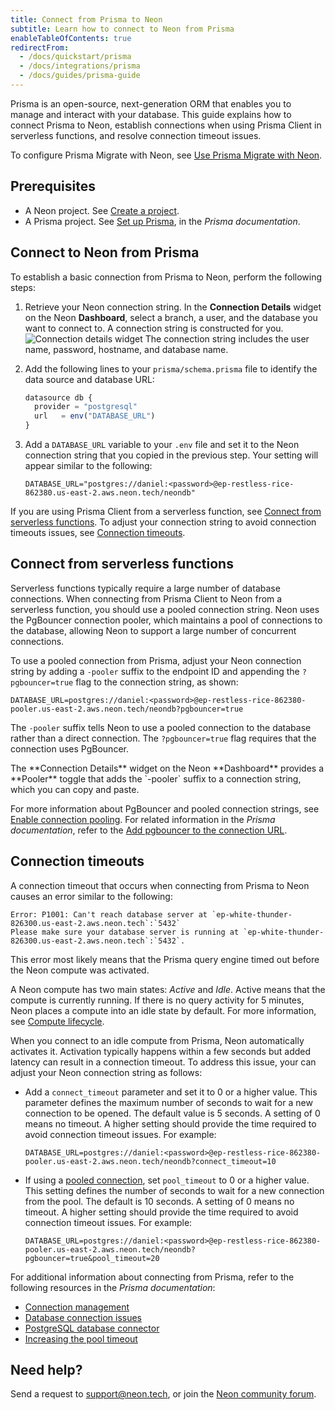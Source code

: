 ```yaml
---
title: Connect from Prisma to Neon
subtitle: Learn how to connect to Neon from Prisma
enableTableOfContents: true
redirectFrom:
  - /docs/quickstart/prisma
  - /docs/integrations/prisma
  - /docs/guides/prisma-guide
---
```


Prisma is an open-source, next-generation ORM that enables you to manage and interact with your database. This guide explains how to connect Prisma to Neon, establish connections when using Prisma Client in serverless functions, and resolve connection timeout issues.

To configure Prisma Migrate with Neon, see [Use Prisma Migrate with Neon](/docs/guides/prisma-migrate).

## Prerequisites

- A Neon project. See [Create a project](/docs/manage/projects#create-a-project).
- A Prisma project. See [Set up Prisma](https://www.prisma.io/docs/getting-started/setup-prisma), in the _Prisma documentation_.

## Connect to Neon from Prisma

To establish a basic connection from Prisma to Neon, perform the following steps:

1. Retrieve your Neon connection string. In the **Connection Details** widget on the Neon **Dashboard**, select a branch, a user, and the database you want to connect to. A connection string is constructed for you.
  ![Connection details widget](/docs/guides/connection_details.png)
  The connection string includes the user name, password, hostname, and database name.

2. Add the following lines to your `prisma/schema.prisma` file to identify the data source and database URL:

   ```typescript
   datasource db {
     provider = "postgresql"
     url   = env("DATABASE_URL")
   }
   ```

3. Add a `DATABASE_URL` variable to your `.env` file and set it to the Neon connection string that you copied in the previous step. Your setting will appear similar to the following:

   ```text
   DATABASE_URL="postgres://daniel:<password>@ep-restless-rice-862380.us-east-2.aws.neon.tech/neondb"
   ```

If you are using Prisma Client from a serverless function, see [Connect from serverless functions](#connect-from-serverless-functions). To adjust your connection string to avoid connection timeouts issues, see [Connection timeouts](#connection-timeouts).

## Connect from serverless functions

Serverless functions typically require a large number of database connections. When connecting from Prisma Client to Neon from a serverless function, you should use a pooled connection string. Neon uses the PgBouncer connection pooler, which maintains a pool of connections to the database, allowing Neon to support a large number of concurrent connections.

To use a pooled connection from Prisma, adjust your Neon connection string by adding a `-pooler` suffix to the endpoint ID and appending the `?pgbouncer=true` flag to the connection string, as shown:

```text
DATABASE_URL=postgres://daniel:<password>@ep-restless-rice-862380-pooler.us-east-2.aws.neon.tech/neondb?pgbouncer=true
```

The `-pooler` suffix tells Neon to use a pooled connection to the database rather than a direct connection. The `?pgbouncer=true` flag requires that the connection uses PgBouncer.

<Admonition type="info">
The **Connection Details** widget on the Neon **Dashboard** provides a **Pooler** toggle that adds the `-pooler` suffix to a connection string, which you can copy and paste.
</Admonition>

For more information about PgBouncer and pooled connection strings, see [Enable connection pooling](/docs/connect/connection-pooling#enable-connection-pooling). For related information in the _Prisma documentation_, refer to the [Add pgbouncer to the connection URL](https://www.prisma.io/docs/guides/performance-and-optimization/connection-management/configure-pg-bouncer#add-pgbouncer-to-the-connection-url).

## Connection timeouts

A connection timeout that occurs when connecting from Prisma to Neon causes an error similar to the following:

```text
Error: P1001: Can't reach database server at `ep-white-thunder-826300.us-east-2.aws.neon.tech`:`5432`
Please make sure your database server is running at `ep-white-thunder-826300.us-east-2.aws.neon.tech`:`5432`.
```

This error most likely means that the Prisma query engine timed out before the Neon compute was activated.

A Neon compute has two main states: _Active_ and _Idle_. Active means that the compute is currently running. If there is no query activity for 5 minutes, Neon places a compute into an idle state by default. For more information, see [Compute lifecycle](/docs/introduction/compute-lifecycle/).

When you connect to an idle compute from Prisma, Neon automatically activates it. Activation typically happens within a few seconds but added latency can result in a connection timeout. To address this issue, your can adjust your Neon connection string as follows:

- Add a `connect_timeout` parameter and set it to 0 or a higher value. This parameter defines the maximum number of seconds to wait for a new connection to be opened. The default value is 5 seconds. A setting of 0 means no timeout. A higher setting should provide the time required to avoid connection timeout issues. For example:

  ```text
  DATABASE_URL=postgres://daniel:<password>@ep-restless-rice-862380-pooler.us-east-2.aws.neon.tech/neondb?connect_timeout=10
  ```

- If using a [pooled connection](/docs/connect/connection-pooling), set `pool_timeout` to 0 or a higher value. This setting defines the number of seconds to wait for a new connection from the pool. The default is 10 seconds. A setting of 0 means no timeout. A higher setting should provide the time required to avoid connection timeout issues. For example:

  ```text
  DATABASE_URL=postgres://daniel:<password>@ep-restless-rice-862380-pooler.us-east-2.aws.neon.tech/neondb?pgbouncer=true&pool_timeout=20
  ```

For additional information about connecting from Prisma, refer to the following resources in the _Prisma documentation_:

- [Connection management](https://www.prisma.io/docs/guides/performance-and-optimization/connection-management)
- [Database connection issues](https://www.prisma.io/dataguide/managing-databases/database-troubleshooting#database-connection-issues)
- [PostgreSQL database connector](https://www.prisma.io/docs/concepts/database-connectors/postgresql)
- [Increasing the pool timeout](https://www.prisma.io/docs/guides/performance-and-optimization/connection-management#increasing-the-pool-timeout)

## Need help?

Send a request to [support@neon.tech](mailto:support@neon.tech), or join the [Neon community forum](https://community.neon.tech/).
